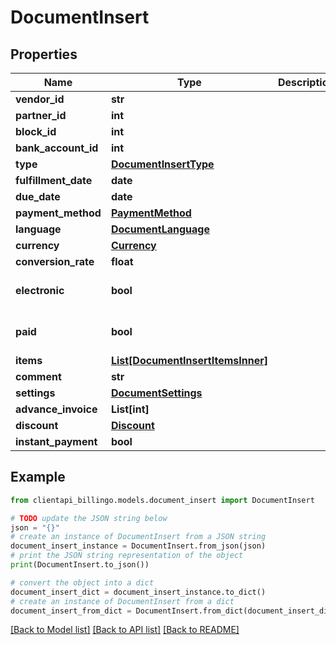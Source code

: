 # DocumentInsert


## Properties

Name | Type | Description | Notes
------------ | ------------- | ------------- | -------------
**vendor_id** | **str** |  | [optional] 
**partner_id** | **int** |  | 
**block_id** | **int** |  | 
**bank_account_id** | **int** |  | [optional] 
**type** | [**DocumentInsertType**](DocumentInsertType.md) |  | 
**fulfillment_date** | **date** |  | 
**due_date** | **date** |  | 
**payment_method** | [**PaymentMethod**](PaymentMethod.md) |  | 
**language** | [**DocumentLanguage**](DocumentLanguage.md) |  | 
**currency** | [**Currency**](Currency.md) |  | 
**conversion_rate** | **float** |  | [optional] 
**electronic** | **bool** |  | [optional] [default to False]
**paid** | **bool** |  | [optional] [default to False]
**items** | [**List[DocumentInsertItemsInner]**](DocumentInsertItemsInner.md) |  | [optional] 
**comment** | **str** |  | [optional] 
**settings** | [**DocumentSettings**](DocumentSettings.md) |  | [optional] 
**advance_invoice** | **List[int]** |  | [optional] 
**discount** | [**Discount**](Discount.md) |  | [optional] 
**instant_payment** | **bool** |  | [optional] 

## Example

```python
from clientapi_billingo.models.document_insert import DocumentInsert

# TODO update the JSON string below
json = "{}"
# create an instance of DocumentInsert from a JSON string
document_insert_instance = DocumentInsert.from_json(json)
# print the JSON string representation of the object
print(DocumentInsert.to_json())

# convert the object into a dict
document_insert_dict = document_insert_instance.to_dict()
# create an instance of DocumentInsert from a dict
document_insert_from_dict = DocumentInsert.from_dict(document_insert_dict)
```
[[Back to Model list]](../README.md#documentation-for-models) [[Back to API list]](../README.md#documentation-for-api-endpoints) [[Back to README]](../README.md)


